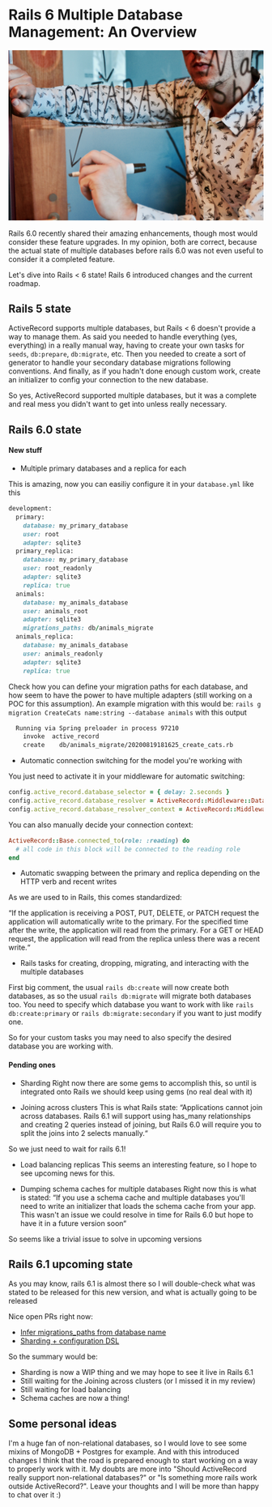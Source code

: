 #  Rails 6 Multiple Database Management: An Overview

![main image](images/databases.jpg)

Rails 6.0 recently shared their amazing enhancements, though most would consider these feature upgrades.
In my opinion, both are correct, because the actual state of multiple databases before rails 6.0 was not even useful to consider it a completed feature.

Let's dive into Rails < 6 state! Rails 6 introduced changes and the current roadmap.


## Rails 5 state
ActiveRecord supports multiple databases, but Rails < 6 doesn't provide a way to manage them.
As said you needed to handle everything (yes, everything) in a really manual way, having to create your own tasks for `seeds`, `db:prepare`, `db:migrate`, etc.
Then you needed to create a sort of generator to handle your secondary database migrations following conventions. And finally, as if you hadn't done enough custom work, create an initializer to config your connection to the new database.

So yes, ActiveRecord supported multiple databases, but it was a complete and real mess you didn't want to get into unless really necessary.

## Rails 6.0 state

#### New stuff

- Multiple primary databases and a replica for each

This is amazing, now you can easiliy configure it in your `database.yml` like this
``` ruby
development:
  primary:
    database: my_primary_database
    user: root
    adapter: sqlite3
  primary_replica:
    database: my_primary_database
    user: root_readonly
    adapter: sqlite3
    replica: true
  animals:
    database: my_animals_database
    user: animals_root
    adapter: sqlite3
    migrations_paths: db/animals_migrate
  animals_replica:
    database: my_animals_database
    user: animals_readonly
    adapter: sqlite3
    replica: true
```

Check how you can define your migration paths for each database, and how seem to have the power to have multiple adapters (still working on a POC for this assumption).
An example migration with this would be: `rails g migration CreateCats name:string --database animals` with this output
```bash
  Running via Spring preloader in process 97210
    invoke  active_record
    create    db/animals_migrate/20200819181625_create_cats.rb
```

- Automatic connection switching for the model you're working with

You just need to activate it in your middleware for automatic switching:

```ruby
config.active_record.database_selector = { delay: 2.seconds }
config.active_record.database_resolver = ActiveRecord::Middleware::DatabaseSelector::Resolver
config.active_record.database_resolver_context = ActiveRecord::Middleware::DatabaseSelector::Resolver::Session
```

You can also manually decide your connection context:
```ruby
ActiveRecord::Base.connected_to(role: :reading) do
  # all code in this block will be connected to the reading role
end
```

- Automatic swapping between the primary and replica depending on the HTTP verb and recent writes

As we are used to in Rails, this comes standardized:

“If the application is receiving a POST, PUT, DELETE, or PATCH request the application will automatically write to the primary. For the specified time after the write, the application will read from the primary. For a GET or HEAD request, the application will read from the replica unless there was a recent write.“

- Rails tasks for creating, dropping, migrating, and interacting with the multiple databases

First big comment, the usual `rails db:create` will now create both databases, as so the usual `rails db:migrate` will migrate both databases too.
You need to specify which database you want to work with like `rails db:create:primary` or `rails db:migrate:secondary` if you want to just modify one.

So for your custom tasks you may need to also specify the desired database you are working with.

#### Pending ones

- Sharding
Right now there are some gems to accomplish this, so until is integrated onto Rails we should keep using gems (no real deal with it)

- Joining across clusters
This is what Rails state:
“Applications cannot join across databases. Rails 6.1 will support using has_many relationships and creating 2 queries instead of joining, but Rails 6.0 will require you to split the joins into 2 selects manually.“

So we just need to wait for rails 6.1!

- Load balancing replicas
This seems an interesting feature, so I hope to see upcoming news for this.

- Dumping schema caches for multiple databases
Right now this is what is stated:
“If you use a schema cache and multiple databases you'll need to write an initializer that loads the schema cache from your app. This wasn't an issue we could resolve in time for Rails 6.0 but hope to have it in a future version soon“

So seems like a trivial issue to solve in upcoming versions


## Rails 6.1 upcoming state

As you may know, rails 6.1 is almost there so I will double-check what was stated to be released for this new version, and what is actually going to be released

Nice open PRs right now:
- [Infer migrations_paths from database name](https://github.com/rails/rails/pull/36886)
- [Sharding + configuration DSL](https://github.com/rails/rails/pull/38721)

So the summary would be:
- Sharding is now a WIP thing and we may hope to see it live in Rails 6.1
- Still waiting for the Joining across clusters (or I missed it in my review)
- Still waiting for load balancing
- Schema caches are now a thing!

## Some personal ideas

I'm a huge fan of non-relational databases, so I would love to see some mixins of MongoDB + Postgres for example. And with this introduced changes I think that the road is prepared enough to start working on a way to properly work with it.
My doubts are more into "Should ActiveRecord really support non-relational databases?" or "Is something more rails work outside ActiveRecord?". Leave your thoughts and I will be more than happy to chat over it :)
